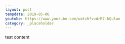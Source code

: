 ```yaml
---
layout: post
tempdate: 2019-05-06
youtube: https://www.youtube.com/watch?v=WrR7-kQulao
category: _placeholder
---
```

test content